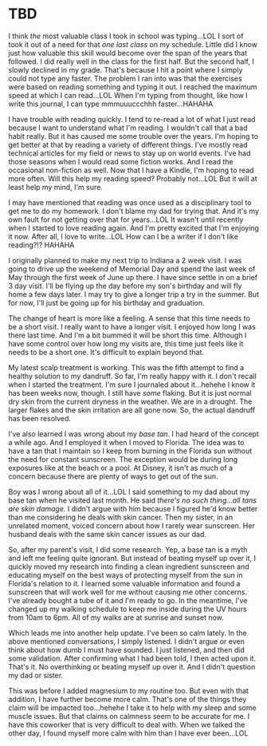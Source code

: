 # TBD

I think *the* most valuable class I took in school was typing...LOL I sort of took it out of a need for that *one last class* on my schedule. Little did I know just how valuable this skill would become over the span of the years that followed. I did really well in the class for the first half. But the second half, I slowly declined in my grade. That's because I hit a point where I simply could not type any faster. The problem I ran into was that the exercises were based on reading something and typing it out. I reached the maximum speed at which I can read...LOL When I'm typing from thought, like how I write this journal, I can type mmmuuuccchhh faster...HAHAHA

I have trouble with reading quickly. I tend to re-read a lot of what I just read because I want to understand what I'm reading. I wouldn't call that a bad habit really. But it has caused me some trouble over the years. I'm hoping to get better at that by reading a variety of different things. I've mostly read technical articles for my field or news to stay up on world events. I've had those seasons when I would read some fiction works. And I read the occasional non-fiction as well. Now that I have a Kindle, I'm hoping to read more often. Will this help my reading speed? Probably not...LOL But it will at least help my mind, I'm sure.

I may have mentioned that reading was once used as a disciplinary tool to get me to do my homework. I don't blame my dad for trying that. And it's my own fault for not getting over that for years...LOL It wasn't until recently when I started to love reading again. And I'm pretty excited that I'm enjoying it now. After all, I love to write...LOL How can I be a writer if I don't like reading?!? HAHAHA

I originally planned to make my next trip to Indiana a 2 week visit. I was going to drive up the weekend of Memorial Day and spend the last week of May through the first week of June up there. I have since settle in on a brief 3 day visit. I'll be flying up the day before my son's birthday and will fly home a few days later. I may try to give a longer trip a try in the summer. But for now, I'll just be going up for his birthday and graduation.

The change of heart is more like a feeling. A sense that this time needs to be a short visit. I really want to have a longer visit. I enjoyed how long I was there last time. And I'm a bit bummed it will be short this time. Although I have some control over how long my visits are, this time just feels like it needs to be a short one. It's difficult to explain beyond that.

My latest scalp treatment is working. This was the fifth attempt to find a healthy solution to my dandruff. So far, I'm really happy with it. I don't recall when I started the treatment. I'm sure I journaled about it...hehehe I know it has been weeks now, though. I still have *some* flaking. But it is just normal dry skin from the current dryness in the weather. We are in a drought. The larger flakes and the skin irritation are all gone now. So, the actual dandruff has been resolved.

I've also learned I was wrong about my *base tan*. I had heard of the concept a while ago. And I employed it when I moved to Florida. The idea was to have a tan that I maintain so I keep from burning in the Florida sun without the need for constant sunscreen. The exception would be during long exposures like at the beach or a pool. At Disney, it isn't as much of a concern because there are plenty of ways to get out of the sun.

Boy was I wrong about all of it...LOL I said something to my dad about my base tan when he visited last month. He said *there's no such thing...all tans are skin damage.* I didn't argue with him because I figured he'd know better than me considering he deals with skin cancer. Then my sister, in an unrelated moment, voiced concern about how I rarely wear sunscreen. Her husband deals with the same skin cancer issues as our dad.

So, after my parent's visit, I did some research. Yep, a base tan is a myth and left me feeling quite ignorant. But instead of beating myself up over it, I quickly moved my research into finding a clean ingredient sunscreen and educating myself on the best ways of protecting myself from the sun in Florida's relation to it. I learned some valuable information and found a sunscreen that will work well for me without causing me other concerns. I've already bought a tube of it and I'm ready to go. In the meantime, I've changed up my walking schedule to keep me inside during the UV hours from 10am to 6pm. All of my walks are at sunrise and sunset now.

Which leads me into another help update. I've been so calm lately. In the above mentioned conversations, I simply listened. I didn't argue or even think about how dumb I must have sounded. I just listened, and then did some validation. After confirming what I had been told, I then acted upon it. That's it. No overthinking or beating myself up over it. And I didn't question my dad or sister.

This was before I added magnesium to my routine too. But even with that addition, I have further become more calm. That's one of the things they claim will be impacted too...hehehe I take it to help with my sleep and some muscle issues. But that claims on calmness seem to be accurate for me. I have this coworker that is very difficult to deal with. When we talked the other day, I found myself more calm with him than I have ever been...LOL